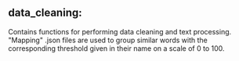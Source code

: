 ## data_cleaning:
Contains functions for performing data cleaning and text processing. "Mapping" .json files are used to group similar words with the corresponding threshold given in their name on a scale of 0 to 100.